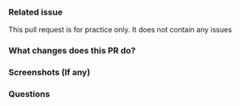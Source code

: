 ### Related issue
This pull request is for practice only. It does not contain any issues

### What changes does this PR do?

### Screenshots (If any)

### Questions
